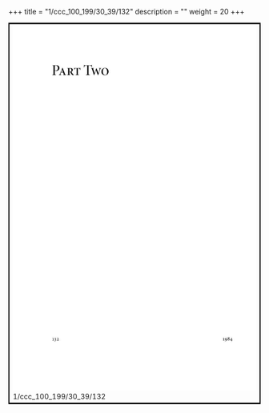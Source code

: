 +++
title = "1/ccc_100_199/30_39/132"
description = ""
weight = 20
+++

<table style="border:2px solid black;max-width:800px;max-height:800px;" 
><tr><td><img class="center-fit-jpg"
src="/jpg_/out_jpg_1984__132.jpg"  >1/ccc_100_199/30_39/132</img></td></tr></table>
